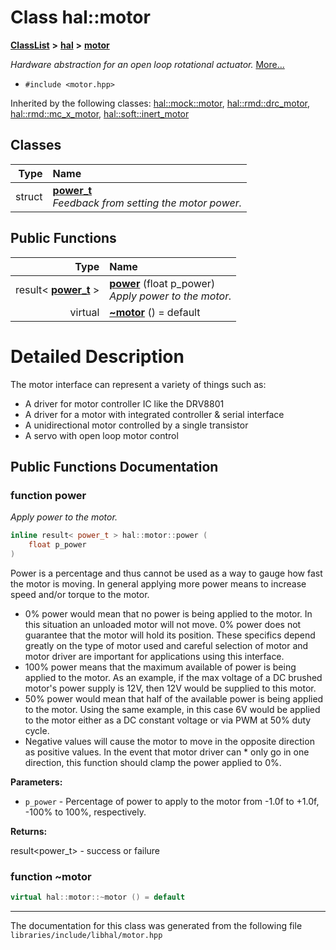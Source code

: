 

# Class hal::motor



[**ClassList**](annotated.md) **>** [**hal**](namespacehal.md) **>** [**motor**](classhal_1_1motor.md)



_Hardware abstraction for an open loop rotational actuator._ [More...](#detailed-description)

* `#include <motor.hpp>`





Inherited by the following classes: [hal::mock::motor](structhal_1_1mock_1_1motor.md),  [hal::rmd::drc\_motor](classhal_1_1rmd_1_1drc__motor.md),  [hal::rmd::mc\_x\_motor](classhal_1_1rmd_1_1mc__x__motor.md),  [hal::soft::inert\_motor](classhal_1_1soft_1_1inert__motor.md)










## Classes

| Type | Name |
| ---: | :--- |
| struct | [**power\_t**](structhal_1_1motor_1_1power__t.md) <br>_Feedback from setting the motor power._  |






















## Public Functions

| Type | Name |
| ---: | :--- |
|  result&lt; [**power\_t**](structhal_1_1motor_1_1power__t.md) &gt; | [**power**](#function-power) (float p\_power) <br>_Apply power to the motor._  |
| virtual  | [**~motor**](#function-motor) () = default<br> |




























# Detailed Description


The motor interface can represent a variety of things such as:



* A driver for motor controller IC like the DRV8801
* A driver for a motor with integrated controller & serial interface
* A unidirectional motor controlled by a single transistor
* A servo with open loop motor control 




    
## Public Functions Documentation




### function power 

_Apply power to the motor._ 
```C++
inline result< power_t > hal::motor::power (
    float p_power
) 
```



Power is a percentage and thus cannot be used as a way to gauge how fast the motor is moving. In general applying more power means to increase speed and/or torque to the motor.



* 0% power would mean that no power is being applied to the motor. In this situation an unloaded motor will not move. 0% power does not guarantee that the motor will hold its position. These specifics depend greatly on the type of motor used and careful selection of motor and motor driver are important for applications using this interface.
* 100% power means that the maximum available of power is being applied to the motor. As an example, if the max voltage of a DC brushed motor's power supply is 12V, then 12V would be supplied to this motor.
* 50% power would mean that half of the available power is being applied to the motor. Using the same example, in this case 6V would be applied to the motor either as a DC constant voltage or via PWM at 50% duty cycle.
* Negative values will cause the motor to move in the opposite direction as positive values. In the event that motor driver can \* only go in one direction, this function should clamp the power applied to 0%.






**Parameters:**


* `p_power` - Percentage of power to apply to the motor from -1.0f to +1.0f, -100% to 100%, respectively. 



**Returns:**

result&lt;power\_t&gt; - success or failure 





        



### function ~motor 

```C++
virtual hal::motor::~motor () = default
```




------------------------------
The documentation for this class was generated from the following file `libraries/include/libhal/motor.hpp`


